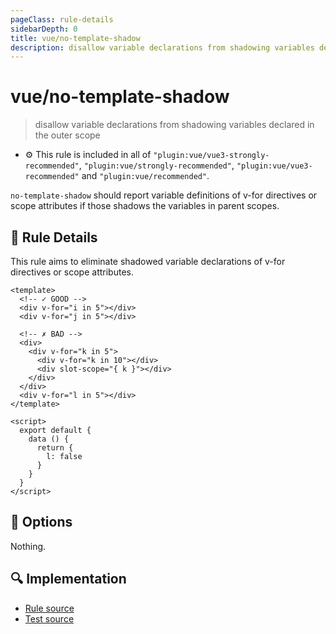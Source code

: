 ```yaml
---
pageClass: rule-details
sidebarDepth: 0
title: vue/no-template-shadow
description: disallow variable declarations from shadowing variables declared in the outer scope
---
```

# vue/no-template-shadow
> disallow variable declarations from shadowing variables declared in the outer scope

- :gear: This rule is included in all of `"plugin:vue/vue3-strongly-recommended"`, `"plugin:vue/strongly-recommended"`, `"plugin:vue/vue3-recommended"` and `"plugin:vue/recommended"`.

`no-template-shadow` should report variable definitions of v-for directives or scope attributes if those shadows the variables in parent scopes.

## :book: Rule Details

This rule aims to eliminate shadowed variable declarations of v-for directives or scope attributes.

<eslint-code-block :rules="{'vue/no-template-shadow': ['error']}">

```vue
<template>
  <!-- ✓ GOOD -->
  <div v-for="i in 5"></div>
  <div v-for="j in 5"></div>

  <!-- ✗ BAD -->
  <div>
    <div v-for="k in 5">
      <div v-for="k in 10"></div>
      <div slot-scope="{ k }"></div>
    </div>
  </div>
  <div v-for="l in 5"></div>
</template>

<script>
  export default {
    data () {
      return {
        l: false
      }
    }
  }
</script>
```

</eslint-code-block>

## :wrench: Options

Nothing.

## :mag: Implementation

- [Rule source](https://github.com/vuejs/eslint-plugin-vue/blob/master/lib/rules/no-template-shadow.js)
- [Test source](https://github.com/vuejs/eslint-plugin-vue/blob/master/tests/lib/rules/no-template-shadow.js)
